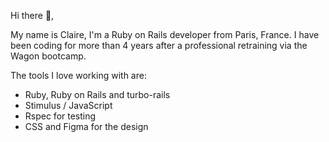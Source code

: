 Hi there 👋,

My name is Claire, I'm a Ruby on Rails developer from Paris, France.
I have been coding for more than 4 years after a professional retraining via the Wagon bootcamp.

The tools I love working with are:

- Ruby, Ruby on Rails and turbo-rails
- Stimulus / JavaScript
- Rspec for testing
- CSS and Figma for the design


